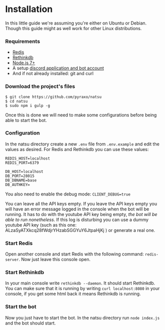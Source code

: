 # Installation

In this little guide we're assuming you're either on Ubuntu or Debian. Though this guide might as well work for other Linux distributions.

### Requirements

* [Redis](https://redis.io/)
* [Rethinkdb](https://www.rethinkdb.com/)
* [Node.js 7+](https://nodejs.org/en/)
* A setup [discord application and bot account](https://discordapp.com/developers/docs/intro)
* And if not already installed: git and curl

### Download the project's files

```
$ git clone https://github.com/pyraxo/natsu
$ cd natsu
$ sudo npm i gulp -g
```
Once this is done we will need to make some configurations before being able to start the bot.

### Configuration

In the natsu directory create a new `.env` file from `.env.example` and edit the values as desired.
For Redis and Rethinkdb you can use these values:
```
REDIS_HOST=localhost
REDIS_PORT=6379

DB_HOST=localhost
DB_PORT=28015
DB_DBNAME=base
DB_AUTHKEY=
```
You also need to enable the debug mode: `CLIENT_DEBUG=true`

You can leave all the API keys empty.
If you leave the API keys empty you will have an error message logged in the console when the bot will be running. It has to do with the youtube API key being empty, *the bot will be able to run nonetheless*. If this log is disturbing you can use a dummy youtube API key (such as this one: ALzaSyATXkcq28fWdjrYHzabSGGYuY6JtpaHjKj ) or generate a real one.

### Start Redis

Open another console and start Redis with the following command: `redis-server`. Now just leave this console open.

### Start Rethinkdb

In your main console write `rethinkdb --daemon`. It should start Rethinkdb. You can make sure that it is running by writing `curl localhost:8080` in your console, if you get some html back it means Rethinkdb is running.

### Start the bot

Now you just have to start the bot. In the natsu directory run `node index.js` and the bot should start.
